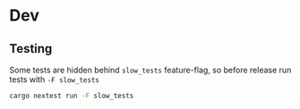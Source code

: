 # Dev
## Testing
Some tests are hidden behind `slow_tests` feature-flag, so before release run tests with `-F slow_tests`
```sh
cargo nextest run -F slow_tests
```
